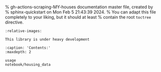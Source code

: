 % gh-actions-scraping-MY-houses documentation master file, created by
% sphinx-quickstart on Mon Feb  5 21:43:39 2024.
% You can adapt this file completely to your liking, but it should at least
% contain the root `toctree` directive.

```{include} ../README.md
:relative-images:
```

```{warning}
This library is under heavy development
```


```{toctree}
:caption: 'Contents:'
:maxdepth: 2

usage
notebook/housing_data
```